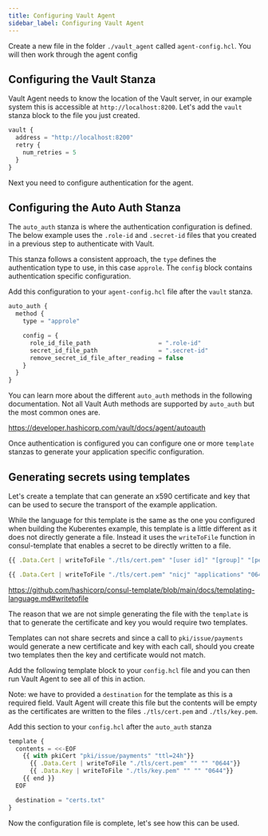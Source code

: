 ```yaml
---
title: Configuring Vault Agent
sidebar_label: Configuring Vault Agent
---
```


Create a new file in the folder `./vault_agent` called `agent-config.hcl`.
You will then work through the agent config 

## Configuring the Vault Stanza

Vault Agent needs to know the location of the Vault server, in our example
system this is accessible at `http://localhost:8200`. Let's add the `vault`
stanza block to the file you just created.

```javascript
vault {
  address = "http://localhost:8200"
  retry {
    num_retries = 5
  }
}
```

Next you need to configure authentication for the agent.

## Configuring the Auto Auth Stanza

The `auto_auth` stanza is where the authentication configuration is defined.
The below example uses the `.role-id` and `.secret-id` files that you created
in a previous step to authenticate with Vault. 

This stanza follows a consistent approach, the `type` defines the authentication
type to use, in this case `approle`. The `config` block contains authentication
specific configuration.

Add this configuration to your `agent-config.hcl` file after the `vault` 
stanza.

```javascript
auto_auth {
  method {
    type = "approle"

    config = {
      role_id_file_path                   = ".role-id"
      secret_id_file_path                 = ".secret-id"
      remove_secret_id_file_after_reading = false
    }
  }
}
```

You can learn more about the different `auto_auth` methods in the following
documentation. Not all Vault Auth methods are supported by `auto_auth` but 
the most common ones are.

https://developer.hashicorp.com/vault/docs/agent/autoauth


Once authentication is configured you can configure one or more `template`
stanzas to generate your application specific configuration.

## Generating secrets using templates

Let's create a template that can generate an x590 certificate and key that 
can be used to secure the transport of the example application.

While the language for this template is the same as the one you configured
when building the Kuberentes example, this template is a little different as
it does not directly generate a file. Instead it uses the `writeToFile` function
in consul-template that enables a secret to be directly written to a file.

```javascript
{{ .Data.Cert | writeToFile "./tls/cert.pem" "[user id]" "[group]" "[permissions]"}}
```

```javascript
{{ .Data.Cert | writeToFile "./tls/cert.pem" "nicj" "applications" "0644"}}
```

https://github.com/hashicorp/consul-template/blob/main/docs/templating-language.md#writetofile

The reason that we are not simple generating the file with the `template` is that 
to generate the certificate and key you would require two templates.

Templates can not share secrets and since a call to `pki/issue/payments` would
generate a new certificate and key with each call, should you create two templates
then the key and certificate would not match.

Add the following template block to your `config.hcl` file and you can then 
run Vault Agent to see all of this in action.

Note: we have to provided a `destination` for the template as this is a required
field. Vault Agent will create this file but the contents will be empty as the
certificates are written to the files `./tls/cert.pem` and `./tls/key.pem`.

Add this section to your `config.hcl` after the `auto_auth` stanza

```javascript
template {
  contents = <<-EOF
    {{ with pkiCert "pki/issue/payments" "ttl=24h"}}
      {{ .Data.Cert | writeToFile "./tls/cert.pem" "" "" "0644"}}
      {{ .Data.Key | writeToFile "./tls/key.pem" "" "" "0644"}}
    {{ end }}
  EOF

  destination = "certs.txt"
}
```

Now the configuration file is complete, let's see how this can be used.